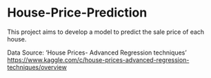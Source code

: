 # House-Price-Prediction
This project aims to develop a model to predict the sale price of each house.

Data Source: ‘House Prices- Advanced Regression techniques’ https://www.kaggle.com/c/house-prices-advanced-regression-techniques/overview
